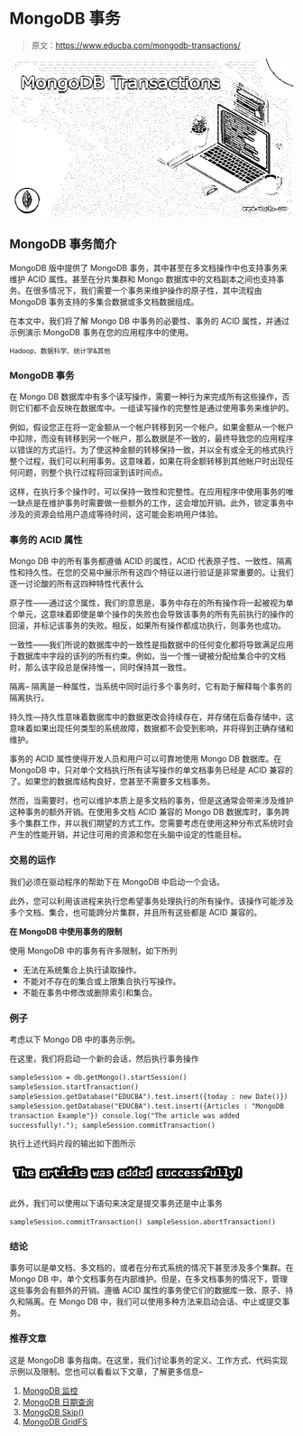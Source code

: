 # MongoDB 事务

> 原文：<https://www.educba.com/mongodb-transactions/>

![MongoDB Transactions](img/c865e773ecede3593d866c45b306d428.png)



## MongoDB 事务简介

MongoDB 版中提供了 MongoDB 事务，其中甚至在多文档操作中也支持事务来维护 ACID 属性。甚至在分片集群和 Mongo 数据库中的文档副本之间也支持事务。在很多情况下，我们需要一个事务来维护操作的原子性，其中流程由 MongoDB 事务支持的多集合数据或多文档数据组成。

在本文中，我们将了解 Mongo DB 中事务的必要性、事务的 ACID 属性，并通过示例演示 MongoDB 事务在您的应用程序中的使用。

<small>Hadoop、数据科学、统计学&其他</small>

### MongoDB 事务

在 Mongo DB 数据库中有多个读写操作，需要一种行为来完成所有这些操作，否则它们都不会反映在数据库中。一组读写操作的完整性是通过使用事务来维护的。

例如，假设您正在将一定金额从一个帐户转移到另一个帐户。如果金额从一个帐户中扣除，而没有转移到另一个帐户，那么数据是不一致的，最终导致您的应用程序以错误的方式运行。为了使这种金额的转移保持一致，并以全有或全无的格式执行整个过程，我们可以利用事务。这意味着，如果在将金额转移到其他帐户时出现任何问题，则整个执行过程将回滚到该时间点。

这样，在执行多个操作时，可以保持一致性和完整性。在应用程序中使用事务的唯一缺点是在维护事务时需要做一些额外的工作，这会增加开销。此外，锁定事务中涉及的资源会给用户造成等待时间，这可能会影响用户体验。

### 事务的 ACID 属性

Mongo DB 中的所有事务都遵循 ACID 的属性，ACID 代表原子性、一致性、隔离性和持久性。在您的交易中展示所有这四个特征以进行验证是非常重要的。让我们逐一讨论酸的所有这四种特性代表什么

原子性——通过这个属性，我们的意思是，事务中存在的所有操作将一起被视为单个单元，这意味着即使是单个操作的失败也会导致该事务的所有先前执行的操作的回滚，并标记该事务的失败。相反，如果所有操作都成功执行，则事务也成功。

一致性——我们所说的数据库中的一致性是指数据中的任何变化都将导致满足应用于数据库中字段的该列的所有约束。例如，当一个惟一键被分配给集合中的文档时，那么该字段总是保持惟一，同时保持其一致性。

隔离–
隔离是一种属性，当系统中同时运行多个事务时，它有助于解释每个事务的隔离执行。

持久性—持久性意味着数据库中的数据更改会持续存在，并存储在后备存储中，这意味着如果出现任何类型的系统故障，数据都不会受到影响，并将得到正确存储和维护。

事务的 ACID 属性使得开发人员和用户可以可靠地使用 Mongo DB 数据库。在 MongoDB 中，只对单个文档执行所有读写操作的单文档事务已经是 ACID 兼容的了。如果您的数据库结构良好，您甚至不需要多文档事务。

然而，当需要时，也可以维护本质上是多文档的事务，但是这通常会带来涉及维护这种事务的额外开销。在使用多文档 ACID 兼容的 Mongo DB 数据库时，事务跨多个集群工作，并以我们期望的方式工作。您需要考虑在使用这种分布式系统时会产生的性能开销，并记住可用的资源和您在头脑中设定的性能目标。

### 交易的运作

我们必须在驱动程序的帮助下在 MongoDB 中启动一个会话。

此外，您可以利用该进程来执行您希望事务处理执行的所有操作。该操作可能涉及多个文档、集合，也可能跨分片集群，并且所有这些都是 ACID 兼容的。

**在 MongoDB 中使用事务的限制**

使用 MongoDB 中的事务有许多限制，如下所列

*   无法在系统集合上执行读取操作。
*   不能对不存在的集合或上限集合执行写操作。
*   不能在事务中修改或删除索引和集合。

### 例子

考虑以下 Mongo DB 中的事务示例。

在这里，我们将启动一个新的会话，然后执行事务操作

`sampleSession = db.getMongo().startSession()
sampleSession.startTransaction()
sampleSession.getDatabase("EDUCBA").test.insert({today : new Date()})
sampleSession.getDatabase("EDUCBA").test.insert({Articles : "MongoDB transaction Example"})
console.log("The article was added successfully!.");
sampleSession.commitTransaction()`

执行上述代码片段的输出如下图所示

![output](img/09f9c38522b025094511afae7b97431f.png)



此外，我们可以使用以下语句来决定是提交事务还是中止事务

`sampleSession.commitTransaction()
sampleSession.abortTransaction()`

### 结论

事务可以是单文档、多文档的，或者在分布式系统的情况下甚至涉及多个集群。在 Mongo DB 中，单个文档事务在内部维护。但是，在多文档事务的情况下，管理这些事务会有额外的开销。遵循 ACID 属性的事务使它们的数据库一致、原子、持久和隔离。在 Mongo DB 中，我们可以使用多种方法来启动会话、中止或提交事务。

### 推荐文章

这是 MongoDB 事务指南。在这里，我们讨论事务的定义、工作方式、代码实现示例以及限制。您也可以看看以下文章，了解更多信息–

1.  [MongoDB 监控](https://www.educba.com/mongodb-monitoring/)
2.  [MongoDB 日期查询](https://www.educba.com/mongodb-date-query/)
3.  [MongoDB Skip()](https://www.educba.com/mongodb-skip/)
4.  [MongoDB GridFS](https://www.educba.com/mongodb-gridfs/)





